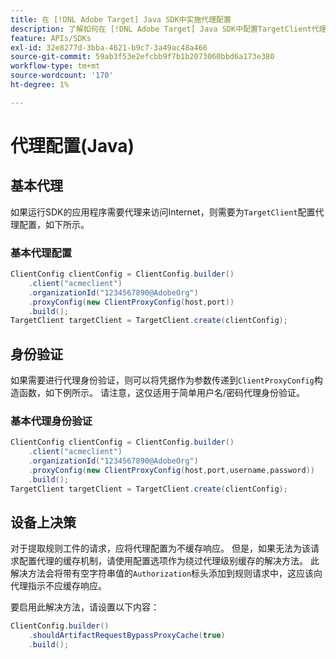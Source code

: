 ```yaml
---
title: 在 [!DNL Adobe Target] Java SDK中实施代理配置
description: 了解如何在 [!DNL Adobe Target] Java SDK中配置TargetClient代理配置。
feature: APIs/SDKs
exl-id: 32e8277d-3bba-4621-b9c7-3a49ac48a466
source-git-commit: 59ab3f53e2efcbb9f7b1b2073060bbd6a173e380
workflow-type: tm+mt
source-wordcount: '170'
ht-degree: 1%

---
```


# 代理配置(Java)

## 基本代理

如果运行SDK的应用程序需要代理来访问Internet，则需要为`TargetClient`配置代理配置，如下所示。

### 基本代理配置

```java {line-numbers="true"}
ClientConfig clientConfig = ClientConfig.builder()
    .client("acmeclient")
    .organizationId("1234567890@AdobeOrg")
    .proxyConfig(new ClientProxyConfig(host,port))
    .build();
TargetClient targetClient = TargetClient.create(clientConfig);
```

## 身份验证

如果需要进行代理身份验证，则可以将凭据作为参数传递到`ClientProxyConfig`构造函数，如下例所示。 请注意，这仅适用于简单用户名/密码代理身份验证。

### 基本代理身份验证

```java {line-numbers="true"}
ClientConfig clientConfig = ClientConfig.builder()
    .client("acmeclient")
    .organizationId("1234567890@AdobeOrg")
    .proxyConfig(new ClientProxyConfig(host,port,username,password))
    .build();
TargetClient targetClient = TargetClient.create(clientConfig);
```

## 设备上决策

对于提取规则工件的请求，应将代理配置为不缓存响应。 但是，如果无法为该请求配置代理的缓存机制，请使用配置选项作为绕过代理级别缓存的解决方法。 此解决方法会将带有空字符串值的`Authorization`标头添加到规则请求中，这应该向代理指示不应缓存响应。

要启用此解决方法，请设置以下内容：

```java {line-numbers="true"}
ClientConfig.builder()
    .shouldArtifactRequestBypassProxyCache(true)
    .build();
```


